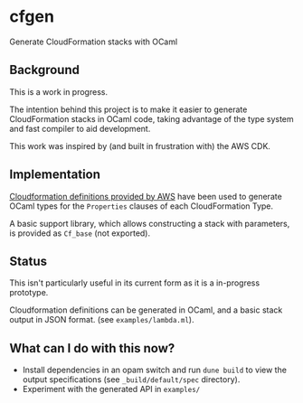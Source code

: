 # cfgen

Generate CloudFormation stacks with OCaml

## Background

This is a work in progress.

The intention behind this project is to make it easier
to generate CloudFormation stacks in OCaml code, taking
advantage of the type system and fast compiler to aid
development.

This work was inspired by (and built in frustration with)
the AWS CDK.

## Implementation

[Cloudformation definitions provided by AWS](https://docs.aws.amazon.com/AWSCloudFormation/latest/UserGuide/cfn-resource-specification.html) have been
used to generate OCaml types for the `Properties` clauses
of each CloudFormation Type.

A basic support library, which allows constructing a stack
with parameters, is provided as `Cf_base` (not exported).

## Status

This isn't particularly useful in its current form as
it is a in-progress prototype.

Cloudformation definitions can be generated in OCaml, and
a basic stack output in JSON format. (see `examples/lambda.ml`).

## What can I do with this now?

* Install dependencies in an opam switch and run `dune build` to view the output specifications (see `_build/default/spec` directory).
* Experiment with the generated API in `examples/`